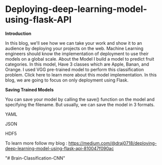 # Deploying-deep-learning-model-using-flask-API


**Introduction**


In this blog, we'll see how we can take your work and show it to an audience by deploying your projects on the web. Machine Learning engineers should know the implementation of deployment to use their models on a global scale.
About the Model
I build a model to predict fruit categories. In this model, Have 3 classes which are Apple, Banan, and Orange. I used VGG pre-trained model to perform this classification problem. Click here to learn more about this model implementation. In this blog, we are going to focus on only deployment using Flask.


**Saving Trained Models**


You can save your model by calling the save() function on the model and specifying the filename. But usually, we can save the model in 3 formats.

YAML

JSON

HDF5

To learn more follow my blog : https://medium.com/@draj0718/deploying-deep-learning-model-using-flask-api-810047f090ac

"# Brain-Classification-CNN" 
